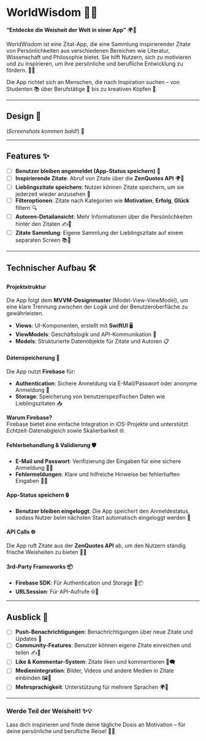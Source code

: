 # WorldWisdom 🌟📖

**“Entdecke die Weisheit der Welt in einer App”** 🌍💬

WorldWisdom ist eine Zitat-App, die eine Sammlung inspirierender Zitate von Persönlichkeiten aus verschiedenen Bereichen wie Literatur, Wissenschaft und Philosophie bietet. Sie hilft Nutzern, sich zu motivieren und zu inspirieren, um ihre persönliche und berufliche Entwicklung zu fördern. 🚀💡

Die App richtet sich an Menschen, die nach Inspiration suchen – von Studenten 📚 über Berufstätige 💼 bis zu kreativen Köpfen 🎨.

---

## Design 🎨

(*Screenshots kommen bald!*) 📸

---

## Features ✨

- [ ] **Benutzer bleiben angemeldet (App-Status speichern)** 🔐  
- [ ] **Inspirierende Zitate**: Abruf von Zitate über die **ZenQuotes API** 🌍💬  
- [ ] **Lieblingszitate speichern**: Nutzer können Zitate speichern, um sie jederzeit wieder anzusehen 💖  
- [ ] **Filteroptionen**: Zitate nach Kategorien wie **Motivation**, **Erfolg**, **Glück** filtern 🔍  
- [ ] **Autoren-Detailansicht**: Mehr Informationen über die Persönlichkeiten hinter den Zitaten ✍️👤  
- [ ] **Zitate Sammlung**: Eigene Sammlung der Lieblingszitate auf einem separaten Screen 📚🌟  

---

## Technischer Aufbau 🛠️

#### Projektstruktur
Die App folgt dem **MVVM-Designmuster** (Model-View-ViewModel), um eine klare Trennung zwischen der Logik und der Benutzeroberfläche zu gewährleisten.  
- **Views**: UI-Komponenten, erstellt mit **SwiftUI** 🖥️  
- **ViewModels**: Geschäftslogik und API-Kommunikation 🔄  
- **Models**: Strukturierte Datenobjekte für Zitate und Autoren 📋  

#### Datenspeicherung 💾
Die App nutzt **Firebase** für:  
- **Authentication**: Sichere Anmeldung via E-Mail/Passwort oder anonyme Anmeldung 🔑  
- **Storage**: Speicherung von benutzerspezifischen Daten wie Lieblingszitaten 📥

**Warum Firebase?**  
Firebase bietet eine einfache Integration in iOS-Projekte und unterstützt Echtzeit-Datenabgleich sowie Skalierbarkeit 🌐.

#### Fehlerbehandlung & Validierung 🛡️
- **E-Mail und Passwort**: Verifizierung der Eingaben für eine sichere Anmeldung 💬✅  
- **Fehlermeldungen**: Klare und hilfreiche Hinweise bei fehlerhaften Eingaben 🚫💡

#### App-Status speichern 🔒
- **Benutzer bleiben eingeloggt**: Die App speichert den Anmeldestatus, sodass Nutzer beim nächsten Start automatisch eingeloggt werden 🔄

#### API Calls 🌐
Die App ruft Zitate aus der **ZenQuotes API** ab, um den Nutzern ständig frische Weisheiten zu bieten 🧠💭

#### 3rd-Party Frameworks 📦
- **Firebase SDK**: Für Authentication und Storage 🔑📦  
- **URLSession**: Für API-Aufrufe 🌐🔌  

---

## Ausblick 🔮

- [ ] **Push-Benachrichtigungen**: Benachrichtigungen über neue Zitate und Updates 🔔  
- [ ] **Community-Features**: Benutzer können eigene Zitate einreichen und teilen ✍️💬  
- [ ] **Like & Kommentar-System**: Zitate liken und kommentieren 💖🗨️  
- [ ] **Medienintegration**: Bilder, Videos und andere Medien in Zitate einbinden 🖼️🎥  
- [ ] **Mehrsprachigkeit**: Unterstützung für mehrere Sprachen 🌍💬  

---

### Werde Teil der Weisheit! ✨💡

Lass dich inspirieren und finde deine tägliche Dosis an Motivation – für deine persönliche und berufliche Reise! 🚀🌟
